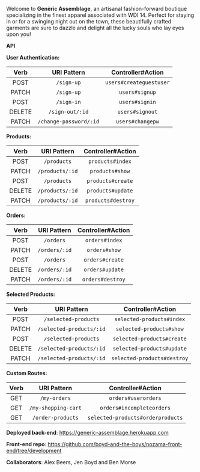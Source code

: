Welcome to **Genèric Assemblage**, an artisanal fashion-forward boutique specializing
in the finest apparel associated with WDI 14. Perfect for staying in or for a
swinging night out on the town, these beautifully crafted garments are sure to
dazzle and delight all the lucky souls who lay eyes upon you!

**API**

**User Authentication:**

| Verb    | URI Pattern           | Controller#Action       |
|:-------:|:---------------------:|:-----------------------:|
| POST    | `/sign-up`            | `users#createguestuser` |
| PATCH   | `/sign-up`            | `users#signup`          |
| POST    | `/sign-in`            | `users#signin`          |
| DELETE  | `/sign-out/:id`       |  `users#signout`        |
| PATCH   | `/change-password/:id`|  `users#changepw`       |

**Products:**

| Verb    | URI Pattern           | Controller#Action       |
|:-------:|:---------------------:|:-----------------------:|
| POST    | `/products`           | `products#index`        |
| PATCH   | `/products/:id`       | `products#show`         |
| POST    | `/products`           | `products#create`       |
| DELETE  | `/products/:id`       | `products#update`       |
| PATCH   | `/products/:id`       | `products#destroy`      |

**Orders:**

| Verb    | URI Pattern           | Controller#Action       |
|:-------:|:---------------------:|:-----------------------:|
| POST    | `/orders`             | `orders#index`          |
| PATCH   | `/orders/:id`         | `orders#show`           |
| POST    | `/orders`             | `orders#create`         |
| DELETE  | `/orders/:id`         | `orders#update`         |
| PATCH   | `/orders/:id`         | `orders#destroy`        |

**Selected Products:**

| Verb    | URI Pattern             | Controller#Action           |
|:-------:|:-----------------------:|:---------------------------:|
| POST    | `/selected-products`    | `selected-products#index`   |
| PATCH   | `/selected-products/:id`| `selected-products#show`    |
| POST    | `/selected-products`    | `selected-products#create`  |
| DELETE  | `/selected-products/:id`| `selected-products#update`  |
| PATCH   | `/selected-products/:id`| `selected-products#destroy` |

**Custom Routes:**

| Verb    | URI Pattern         | Controller#Action                 |
|:-------:|:-------------------:|:---------------------------------:|
| GET     | `/my-orders`        | `orders#userorders`               |
| GET     | `/my-shopping-cart` | `orders#incompleteorders`         |
| GET     | `/order-products`   | `selected-products#orderproducts` |


**Deployed back-end**: https://generic-assemblage.herokuapp.com

**Front-end repo**: https://github.com/boyd-and-the-boys/nozama-front-end/tree/development


**Collaborators**: Alex Beers, Jen Boyd and Ben Morse
